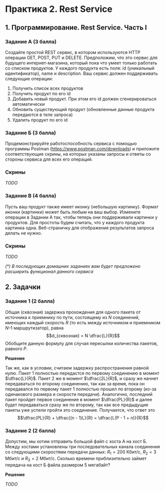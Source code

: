 # Практика 2. Rest Service

## 1. Программирование. Rest Service. Часть I

### Задание А (3 балла) 
Создайте простой REST сервис, в котором используются HTTP операции GET, POST, PUT и DELETE.
Предположим, что это сервис для будущего интернет-магазина, который пока что умеет только
работать со списком продуктов. У каждого продукта есть поля: id (уникальный идентификатор),
name и description.
Ваш сервис должен поддерживать следующие операции:
1. Получить список всех продуктов
2. Получить продукт по его id
3. Добавить новый продукт. При этом его id должен сгенерироваться автоматически
4. Обновить существующий продукт (обновленные данные продукта передаются в теле запроса)
5. Удалить продукт по его id

### Задание Б (3 балла)
Продемонстрируйте работоспособность сервиса с помощью программы Postman
(https://www.postman.com/downloads) и приложите соответствующие скрины, на которых указаны
запросы и ответы со стороны сервиса для всех его операций.

### Скрины

_TODO_

### Задание В (4 балла)
Пусть ваш продукт также имеет иконку (небольшую картинку). Формат иконки (картинки) может
быть любым на ваш выбор. Измените операции в Задании А так, чтобы теперь они поддерживали
картинки у продуктов. Для простоты будем считать, что у каждого продукта картинка одна.
Веб-страничку для отображения результатов запроса делать не нужно.

### Скрины

_TODO_


_(*) В последующих домашних заданиях вам будет предложено расширить функционал данного
сервиса_

## 2. Задачки

### Задание 1 (2 балла)
Общая (сквозная) задержка прохождения для одного пакета от источника к приемнику по пути,
состоящему из $N$ соединений, имеющих каждый скорость $R$ (то есть между источником и
приемником $N – 1$ маршрутизатор), равна $$d_{сквозная} = N \dfrac{L}{R}$$
Обобщите данную формулу для случая пересылки количества пакетов, равного $P$.

**Решение**

Так же, как в условии, считаем задержку распространения равной нулю.
Пакет 1 полностью передастся по первому соединению в момент $\dfrac{L}{R}$. 
Пакет 2 же в момент $\dfrac{2L}{R}$, и сразу же начнет передаваться по второму соединению, так как за время, пока он передавался по первому 
пакет 1 полностью прошел по второму (из-за одинакового размера и скорости передачи).
Аналогично, последний пакет пройдет первое соединение в момент $\dfrac{PL}{R}$ и далее будет передаваться сразу же по второму,
так как все предыдущие пакеты уже успели пройти это соединение. Получается, что ответ это $$\dfrac{PL}{R} + \dfrac{(n - 1)L}{R} = \dfrac{L(P - 1 + n)}{R}$$

### Задание 2 (2 балла)
Допустим, мы хотим отправить большой файл с хоста A на хост Б. Между хостами установлены три
последовательных канала соединения со следующими скоростями передачи данных:
$R_1 = 200 \text{ Кбит/c}$, $R_2 = 3 \text{ Мбит/c}$ и $R_3 = 2 \text{ Мбит/c}$.
Сколько времени приблизительно займет передача на хост Б файла размером $5$ мегабайт?

**Решение**

_TODO_
